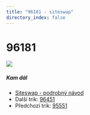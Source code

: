 ```yaml
---
title: "96181 - siteswap"
directory_index: false
---
```


# 96181

![](/animace/siteswap/96181.gif)

##### Kam dál

- [Siteswap - podrobný návod](/siteswap.html "Podrobné vysvětlení siteswapů..")
- Další trik: [96451](96451.html "Siteswap 96451")
- Předchozí trik: [95551](95551.html "Siteswap 95551")

